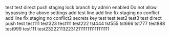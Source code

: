 test
test
direct push staging lock branch  by admin
enabled Do not allow bypassing the above settings
add test line
add line fix staging no conflict
add line fix staging no conflict2
secrets key test
test
test2
test3
test direct push
test
test111
test323
test111
test222
tst444
tst555
tst666
tst777
test888
test999
test111
test232221132231211111111111111111
